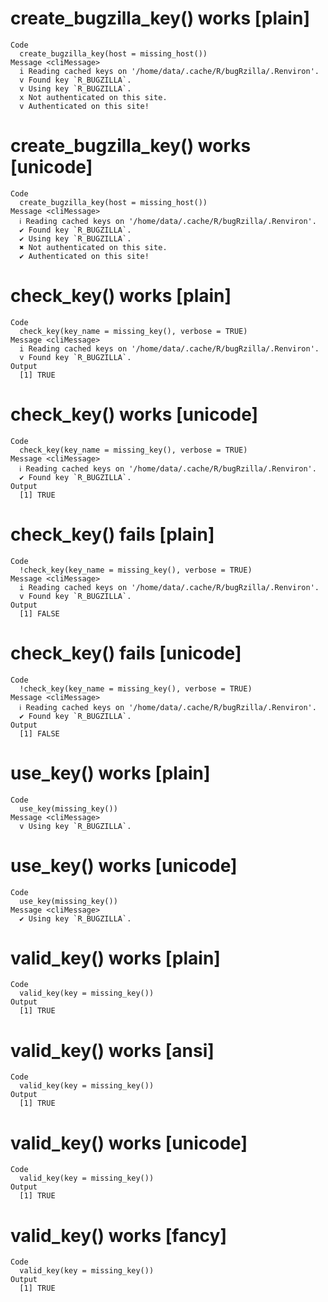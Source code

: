 # create_bugzilla_key() works [plain]

    Code
      create_bugzilla_key(host = missing_host())
    Message <cliMessage>
      i Reading cached keys on '/home/data/.cache/R/bugRzilla/.Renviron'.
      v Found key `R_BUGZILLA`.
      v Using key `R_BUGZILLA`.
      x Not authenticated on this site.
      v Authenticated on this site!

# create_bugzilla_key() works [unicode]

    Code
      create_bugzilla_key(host = missing_host())
    Message <cliMessage>
      ℹ Reading cached keys on '/home/data/.cache/R/bugRzilla/.Renviron'.
      ✔ Found key `R_BUGZILLA`.
      ✔ Using key `R_BUGZILLA`.
      ✖ Not authenticated on this site.
      ✔ Authenticated on this site!

# check_key() works [plain]

    Code
      check_key(key_name = missing_key(), verbose = TRUE)
    Message <cliMessage>
      i Reading cached keys on '/home/data/.cache/R/bugRzilla/.Renviron'.
      v Found key `R_BUGZILLA`.
    Output
      [1] TRUE

# check_key() works [unicode]

    Code
      check_key(key_name = missing_key(), verbose = TRUE)
    Message <cliMessage>
      ℹ Reading cached keys on '/home/data/.cache/R/bugRzilla/.Renviron'.
      ✔ Found key `R_BUGZILLA`.
    Output
      [1] TRUE

# check_key() fails [plain]

    Code
      !check_key(key_name = missing_key(), verbose = TRUE)
    Message <cliMessage>
      i Reading cached keys on '/home/data/.cache/R/bugRzilla/.Renviron'.
      v Found key `R_BUGZILLA`.
    Output
      [1] FALSE

# check_key() fails [unicode]

    Code
      !check_key(key_name = missing_key(), verbose = TRUE)
    Message <cliMessage>
      ℹ Reading cached keys on '/home/data/.cache/R/bugRzilla/.Renviron'.
      ✔ Found key `R_BUGZILLA`.
    Output
      [1] FALSE

# use_key() works [plain]

    Code
      use_key(missing_key())
    Message <cliMessage>
      v Using key `R_BUGZILLA`.

# use_key() works [unicode]

    Code
      use_key(missing_key())
    Message <cliMessage>
      ✔ Using key `R_BUGZILLA`.

# valid_key() works [plain]

    Code
      valid_key(key = missing_key())
    Output
      [1] TRUE

# valid_key() works [ansi]

    Code
      valid_key(key = missing_key())
    Output
      [1] TRUE

# valid_key() works [unicode]

    Code
      valid_key(key = missing_key())
    Output
      [1] TRUE

# valid_key() works [fancy]

    Code
      valid_key(key = missing_key())
    Output
      [1] TRUE

